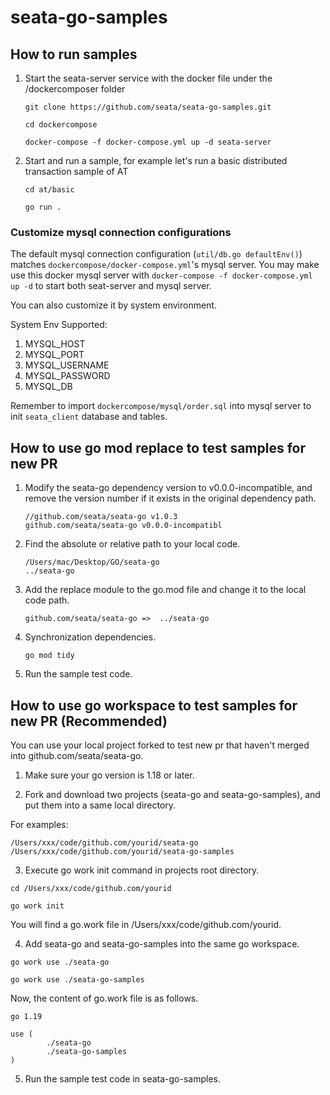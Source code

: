 # seata-go-samples

## How to run samples

1. Start the seata-server service with the docker file under the /dockercomposer folder

   ```shell
   git clone https://github.com/seata/seata-go-samples.git
   ```

   ```shell
   cd dockercompose
   ```

   ```shell
   docker-compose -f docker-compose.yml up -d seata-server
   ```

2. Start and run a sample, for example let's run a basic distributed transaction sample of AT

   ```shell
   cd at/basic
   ```

   ```shell
   go run .
   ```

### Customize mysql connection configurations

The default mysql connection configuration (`util/db.go defaultEnv()`) matches `dockercompose/docker-compose.yml`'s
mysql server. You may make use this docker mysql server with `docker-compose -f docker-compose.yml up -d` to start
both seat-server and mysql server.

You can also customize it by system environment.

System Env Supported:

1. MYSQL_HOST
2. MYSQL_PORT
3. MYSQL_USERNAME
4. MYSQL_PASSWORD
5. MYSQL_DB

Remember to import `dockercompose/mysql/order.sql` into mysql server to init `seata_client` database and tables.

## How to use go mod replace to test samples for new PR

1. Modify the seata-go dependency version to v0.0.0-incompatible, and remove the version number if it exists in the
   original dependency path.

   ```
   //github.com/seata/seata-go v1.0.3
   github.com/seata/seata-go v0.0.0-incompatibl
   ```

2. Find the absolute or relative path to your local code.

   ```
   /Users/mac/Desktop/GO/seata-go
   ../seata-go
   ```

3. Add the replace module to the go.mod file and change it to the local code path.

   ```
   github.com/seata/seata-go =>  ../seata-go
   ```

4. Synchronization dependencies.

   ```shell
   go mod tidy
   ```

5. Run the sample test code.

## How to use go workspace to test samples for new PR (Recommended)

You can use your local project forked to test new pr that haven't merged into github.com/seata/seata-go.

1. Make sure your go version is 1.18 or later.

2. Fork and download two projects (seata-go and seata-go-samples), and put them into a same local directory.

For examples:

```text
/Users/xxx/code/github.com/yourid/seata-go
/Users/xxx/code/github.com/yourid/seata-go-samples
```

3. Execute go work init command in projects root directory.

```shell
cd /Users/xxx/code/github.com/yourid
```

```shell
go work init
```

You will find a go.work file in /Users/xxx/code/github.com/yourid.

4. Add seata-go and seata-go-samples into the same go workspace.

```shell
go work use ./seata-go
```

```shell
go work use ./seata-go-samples
```

Now, the content of go.work file is as follows.

```text
go 1.19

use (
        ./seata-go
        ./seata-go-samples
)
```

5. Run the sample test code in seata-go-samples.
